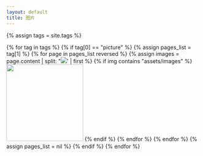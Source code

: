 ```yaml
---
layout: default
title: 图片
---
```

{% assign tags = site.tags %}

<div class="well article">
{% for tag in tags %}
    {% if tag[0] == "picture" %}
        {% assign pages_list = tag[1] %}
        {% for page in pages_list reversed %}
            {% assign images = page.content | split: "<img src=" %}
            {% for image in images %}
                {% assign img = image | split: ' alt="" />' | first %}
                {% if img contains "assets/images" %}
                    <a href="{{ site.baseurl }}{{ page.url }}"><img src={{ img }} style="height: 200px; width: auto; object-fit: scale-down; margin-bottom: 5px;"></a>
                {% endif %}
            {% endfor %}
        {% endfor %}
        {% assign pages_list = nil %}
    {% endif %}
{% endfor %}
</div>
